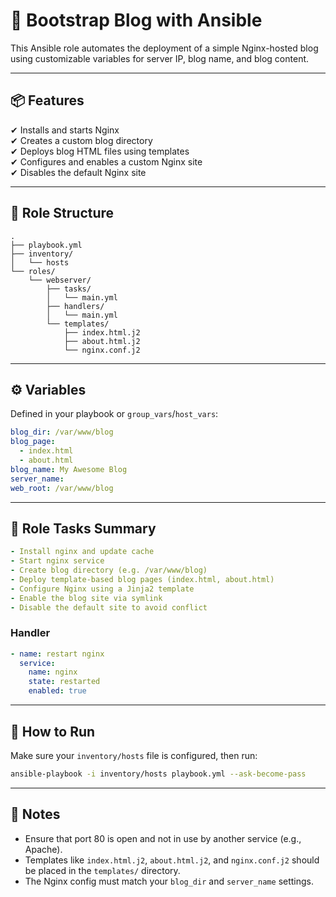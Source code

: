 # 📘 Bootstrap Blog with Ansible

This Ansible role automates the deployment of a simple Nginx-hosted blog using customizable variables for server IP, blog name, and blog content.

---

## 📦 Features

✔ Installs and starts Nginx  
✔ Creates a custom blog directory  
✔ Deploys blog HTML files using templates  
✔ Configures and enables a custom Nginx site  
✔ Disables the default Nginx site  

---

## 📁 Role Structure

```
.
├── playbook.yml
├── inventory/
│   └── hosts
└── roles/
    └── webserver/
        ├── tasks/
        │   └── main.yml
        ├── handlers/
        │   └── main.yml
        └── templates/
            ├── index.html.j2
            ├── about.html.j2
            └── nginx.conf.j2
```

---

## ⚙️ Variables

Defined in your playbook or `group_vars`/`host_vars`:

```yaml
blog_dir: /var/www/blog
blog_page:
  - index.html
  - about.html
blog_name: My Awesome Blog
server_name: 
web_root: /var/www/blog
```

---

## 🧰 Role Tasks Summary

```yaml
- Install nginx and update cache
- Start nginx service
- Create blog directory (e.g. /var/www/blog)
- Deploy template-based blog pages (index.html, about.html)
- Configure Nginx using a Jinja2 template
- Enable the blog site via symlink
- Disable the default site to avoid conflict
```

### Handler

```yaml
- name: restart nginx
  service:
    name: nginx
    state: restarted
    enabled: true
```

---

## 🧪 How to Run

Make sure your `inventory/hosts` file is configured, then run:

```bash
ansible-playbook -i inventory/hosts playbook.yml --ask-become-pass
```

---


## 📝 Notes

- Ensure that port 80 is open and not in use by another service (e.g., Apache).
- Templates like `index.html.j2`, `about.html.j2`, and `nginx.conf.j2` should be placed in the `templates/` directory.
- The Nginx config must match your `blog_dir` and `server_name` settings.